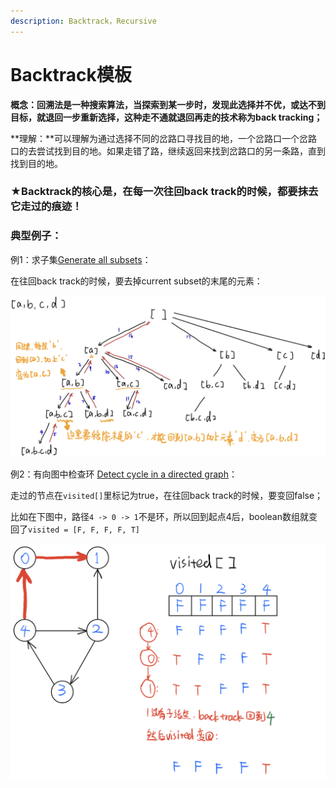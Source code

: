 ```yaml
---
description: Backtrack，Recursive
---
```


# Backtrack模板

**概念：**回溯法是一种搜索算法，当探索到某一步时，发现此选择并不优，或达不到目标，就退回一步重新选择，这种走不通就退回再走的技术称为**back tracking；**

**理解：**可以理解为通过选择不同的岔路口寻找目的地，一个岔路口一个岔路口的去尝试找到目的地。如果走错了路，继续返回来找到岔路口的另一条路，直到找到目的地。



### ★Backtrack的核心是，在每一次往回back track的时候，都要抹去它走过的痕迹！



### 典型例子：

例1：求子集[Generate all subsets](https://bhnigw.gitbook.io/leetcode/leetcode-78.-subsets)：

在往回back track的时候，要去掉current subset的末尾的元素：

![](.gitbook/assets/img_6394.jpg)



例2：有向图中检查环 [Detect cycle in a directed graph](https://bhnigw.gitbook.io/leetcode/ji-chu-bi-hui/detect-cycle-in-a-directed-graph)：

走过的节点在`visited[]`里标记为true，在往回back track的时候，要变回false；

比如在下图中，路径`4 -> 0 -> 1`不是环，所以回到起点4后，boolean数组就变回了`visited = [F, F, F, F, T]`

![](.gitbook/assets/img_6338.jpg)



